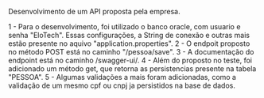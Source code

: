 Desenvolvimento de um API proposta pela empresa.

1 - Para o desenvolvimento, foi utilizado o banco oracle, com usuario e senha "EloTech". Essas configurações, a String de conexão e outras mais estão presente no aquivo "application.properties". 2 - O endpoit proposto no método POST está no caminho "/pessoa/save". 3 - A documentação do endpoint está no caminho /swagger-ui/. 4 - Além do proposto no teste, foi adicionado um método get, que retorna as persistencias presente na tabela "PESSOA". 5 - Algumas validações a mais foram adicionadas, como a validação de um mesmo cpf ou cnpj ja persistidos na base de dados.
